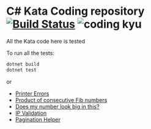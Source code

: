 # C# Kata Coding repository [![Build Status](https://travis-ci.com/fpineda3105/kata-coding.svg?branch=master)](https://travis-ci.com/fpineda3105/kata-coding) ![coding kyu](https://www.codewars.com/users/fpineda3105/badges/micro)
 
All the Kata code here is tested

To run all the tests:
```bash
dotnet build
dotnet test
```
or

- [Printer Errors](https://www.codewars.com/kata/56541980fa08ab47a0000040)
- [Product of consecutive Fib numbers](https://www.codewars.com/kata/5541f58a944b85ce6d00006a/)
- [Does my number look big in this?](https://www.codewars.com/kata/5287e858c6b5a9678200083c/)
- [IP Validation](https://www.codewars.com/kata/515decfd9dcfc23bb6000006)
- [Pagination Helper](https://www.codewars.com/kata/515bb423de843ea99400000a)